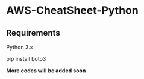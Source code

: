 # AWS-CheatSheet-Python

## Requirements

Python 3.x 

pip install boto3

**More codes will be added soon**
